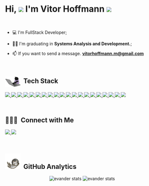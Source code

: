 <h1 align="left">Hi, <img src="https://github.com/EvanderInacio/EvanderInacio/blob/main/images/Earth.gif?raw=true" width="30"> I'm Vitor Hoffmann
 <img src="https://raw.githubusercontent.com/kaueMarques/kaueMarques/master/hi.gif" width="30"></h1>

<br>

- 💻 I'm FullStack Developer;
 
- 👨‍🎓 I'm graduating in **Systems Analysis and Development.**;

- 📫 If you want to send a message.  **vitorhoffmann.m@gmail.com**


<br>

## <img src="images/gato.gif" width="50" align="center"> &nbsp;Tech Stack

<div align="left">
 <p>
    <a href='https://html.com/'>
      <img src="https://skillicons.dev/icons?i=html"/>
    </a>
    <a href='https://developer.mozilla.org/en-US/docs/Web/CSS'>
      <img src="https://skillicons.dev/icons?i=css"/>
    </a>
    <a href='https://www.javascript.com/'>
      <img src="https://skillicons.dev/icons?i=js"/>
    </a>
    <a href='https://www.typescriptlang.org/'>
      <img src="https://skillicons.dev/icons?i=ts"/>
    </a>
    <a href='https://reactjs.org/'>
      <img src="https://skillicons.dev/icons?i=react"/>
    </a>
    <a href='https://nextjs.org/'>
      <img src="https://skillicons.dev/icons?i=nextjs"/>
    </a>
    <a href='https://nodejs.org/en/'>
      <img src="https://skillicons.dev/icons?i=nodejs"/>
    </a>
    <a href='https://git-scm.com/'>
     <img src="https://skillicons.dev/icons?i=git"/>
    </a>
    <a href='https://styled-components.com/'>
      <img src="https://skillicons.dev/icons?i=styledcomponents"/>
    </a>
    <a href='https://learn.microsoft.com/pt-br/dotnet/csharp/'>
     <img src="https://skillicons.dev/icons?i=cs"/>
    </a>
    <a href='https://learn.microsoft.com/pt-br/cpp/cpp/?view=msvc-170'>
     <img src="https://skillicons.dev/icons?i=cpp"/>
    </a>
     <a href='https://pt.wikipedia.org/wiki/C_(linguagem_de_programa%C3%A7%C3%A3o)'>
     <img src="https://skillicons.dev/icons?i=c"/>
    </a>
     <a href='https://vuejs.org/'>
     <img src="https://skillicons.dev/icons?i=vue"/>
    </a>
     <a href='https://rubyonrails.org/'>
     <img src="https://skillicons.dev/icons?i=ruby"/>
    </a>
      <a href='https://dotnet.microsoft.com/pt-br/'>
     <img src="https://skillicons.dev/icons?i=dotnet"/>
    </a>
      <a href='https://angular.io/'>
     <img src="https://skillicons.dev/icons?i=angular"/>
    </a>
    <a href='https://www.python.org/'>
     <img src="https://skillicons.dev/icons?i=py"/>
    </a>
    <a href='https://sass-lang.com/'>
     <img src="https://skillicons.dev/icons?i=sass"/>
    </a>
     <a href='https://mui.com/'>
     <img src="https://skillicons.dev/icons?i=materialui"/>
    </a>
    <a href='https://www.figma.com/'>
     <img src="https://skillicons.dev/icons?i=figma"/>
    </a>
 </p>

</div>
  
<br>

## 👨🏻‍💼 &nbsp;Connect with Me

<p align="left">
 
 <a href="https://www.linkedin.com/in/vitor-hoffmann-motarelli/" alt="Linkedin">
  <img width="140px" src="https://img.shields.io/badge/-Linkedin-rgb(25, 27, 30)?style=for-the-badge&logo=Linkedin&logoColor=rgb(150, 118, 228)&link=https://www.linkedin.com/in/vitor-hoffmann-motarelli/"/> 
 </a>

 <a href="mailto:evander.20116@gmail.com" alt="Gmail">
  <img width="113px" src="https://img.shields.io/badge/-Gmail-rgb(25, 27, 30)?style=for-the-badge&logo=Gmail&logoColor=rgb(150, 118, 228)&link=mailto:vitorhoffmann.m@gmail.com"/> 
 </a>


 </p>

<br>

## <img src="images/gato_astronauta.gif" width="50" height="50" align="10">  &nbsp;GitHub Analytics

<div align="center">
<img height='180em' src="https://github-readme-stats.vercel.app/api?username=vitorhoffm&show_icons=true=anuraghazra&show_icons=true&theme=aur" alt="evander stats"/>
<img height='180em' src="https://github-readme-stats.vercel.app/api/top-langs/?username=vitorhoffm&layout=compact&theme=aura" alt="evander stats"/>
 </div>
